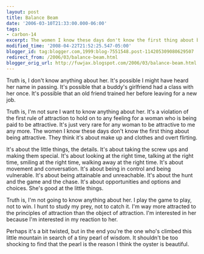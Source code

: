 ```yaml
---
layout: post
title: Balance Beam
date: '2006-03-10T21:33:00.000-06:00'
tags:
- carbon-14
excerpt: The women I know these days don't know the first thing about being attractive.
modified_time: '2008-04-22T21:52:25.547-05:00'
blogger_id: tag:blogger.com,1999:blog-7551548.post-114205309080629507
redirect_from: /2006/03/balance-beam.html
blogger_orig_url: http://fuwjax.blogspot.com/2006/03/balance-beam.html
---
```


Truth is, I don't know anything about her.  It's possible I might have heard her name in passing.  It's possible that a buddy's girlfriend had a class with her once.  It's possible that an old friend trained her before leaving for a new job.

Truth is, I'm not sure I want to know anything about her.  It's a violation of the first rule of attraction to hold on to any feeling for a woman who is being paid to be attractive.  It's just very rare for any woman to be attractive to me any more.  The women I know these days don't know the first thing about being attractive.  They think it's about make up and clothes and overt flirting.

It's about the little things, the details.  It's about taking the screw ups and making them special.  It's about looking at the right time, talking at the right time, smiling at the right time, walking away at the right time.  It's about movement and conversation.  It's about being in control and being vulnerable.  It's about being attainable and unreachable.  It's about the hunt and the game and the chase.  It's about opportunities and options and choices.  She's good at the little things.

Truth is, I'm not going to know anything about her.  I play the game to play, not to win.  I hunt to study my prey, not to catch it.  I'm way more attracted to the principles of attraction than the object of attraction.  I'm interested in her because I'm interested in my reaction to her.  

Perhaps it's a bit twisted, but in the end you're the one who's climbed this little mountain in search of a tiny pearl of wisdom.  It shouldn't be too shocking to find that the pearl is the reason I think the oyster is beautiful.
